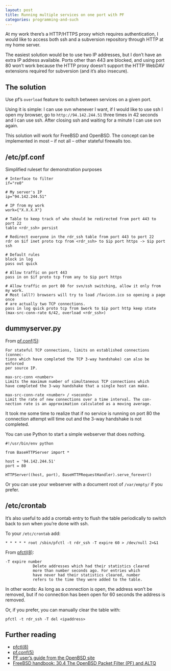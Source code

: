 ```yaml
---
layout: post
title: Running multiple services on one port with PF
categories: programming-and-such
---
```


At my work there’s a HTTP/HTTPS proxy which requires authentication, I would
like to access both ssh and a subversion repository through HTTP at my home
server.

The easiest solution would be to use two IP addresses, but I don’t have an extra
IP address available. Ports other than 443 are blocked, and using port 80 won’t
work because the HTTP proxy doesn’t support the HTTP WebDAV extensions required
for subversion (and it’s also insecure).

The solution
------------

Use pf’s `overload` feature to switch between services on a given port.

Using it is simple: I can use svn whenever I want, if I would like to use ssh I
open my browser, go to `http://94.142.244.51` three times in 42 seconds and I
can use ssh. After closing ssh and waiting for a minute I can use svn again.

This solution will work for FreeBSD and OpenBSD. The concept can be implemented
in most – if not all – other stateful firewalls too.

/etc/pf.conf
------------

Simplified ruleset for demonstration purposes

	# Interface to filter
	if="re0"

	# My server's IP
	ip="94.142.244.51"

	# IP from my work
	work={"X.X.X.X"}

	# Table to keep track of who should be redirected from port 443 to port 22
	table <rdr_ssh> persist

	# Redirect everyone in the rdr_ssh table from port 443 to port 22
	rdr on $if inet proto tcp from <rdr_ssh> to $ip port https -> $ip port ssh

	# Default rules
	block in log
	pass out quick

	# Allow traffic on port 443
	pass in on $if proto tcp from any to $ip port https

	# Allow traffic on port 80 for svn/ssh switching, allow it only from my work.
	# Most (all?) browsers will try to load /favicon.ico so opening a page once
	# are actually two TCP connections.
	pass in log quick proto tcp from $work to $ip port http keep state
	(max-src-conn-rate 6/42, overload <rdr_ssh>)

dummyserver.py
---------------

From [pf.conf(5)][pf.conf]:

	For stateful TCP connections, limits on established connections (connec-
	tions which have completed the TCP 3-way handshake) can also be enforced
	per source IP.

	max-src-conn <number>
	Limits the maximum number of simultaneous TCP connections which
	have completed the 3-way handshake that a single host can make.

	max-src-conn-rate <number> / <seconds>
	Limit the rate of new connections over a time interval. The con-
	nection rate is an approximation calculated as a moving average.

It took me some time to realize that if no service is running on port 80 the
connection attempt will time out and the 3-way handshake is not completed.

You can use Python to start a simple webserver that does nothing.

	#!/usr/bin/env python

	from BaseHTTPServer import *

	host = '94.142.244.51'
	port = 80

	HTTPServer((host, port), BaseHTTPRequestHandler).serve_forever()

Or you can use your webserver with a document root of `/var/empty/` if you prefer.

/etc/crontab
------------

It’s also useful to add a crontab entry to flush the table periodically to
switch back to svn when you’re done with ssh.

To your `/etc/crontab` add:

	* * * * * root /sbin/pfctl -t rdr_ssh -T expire 60 > /dev/null 2>&1

From [pfctl(8)][pfctl]:

	-T expire number
				Delete addresses which had their statistics cleared
				more than number seconds ago. For entries which
				have never had their statistics cleared, number
				refers to the time they were added to the table.

In other words: As long as a connection is open, the address won’t be
removed, but if no connection has been open for 60 seconds the address is
removed.

Or, if you prefer, you can manually clear the table with:

	pfctl -t rdr_ssh -T del <ipaddress>

Further reading
---------------

- [pfctl(8)][pfctl]
- [pf.conf(5)][pfctl]
- [PF user’s guide from the OpenBSD site](http://openbsd.org/faq/pf/index.html)
- [FreeBSD handbook: 30.4 The OpenBSD Packet Filter (PF) and ALTQ]( http://www.freebsd.org/doc/en_US.ISO8859-1/books/handbook/firewalls-pf.html)

[pf.conf]: http://www.openbsd.org/cgi-bin/man.cgi?apropos=0&sektion=5&manpath=OpenBSD+Current&arch=i386&format=html&query=pf.conf
[pfctl]: http://www.openbsd.org/cgi-bin/man.cgi?apropos=0&sektion=8&manpath=OpenBSD+Current&arch=i386&format=html&query=pfctl
